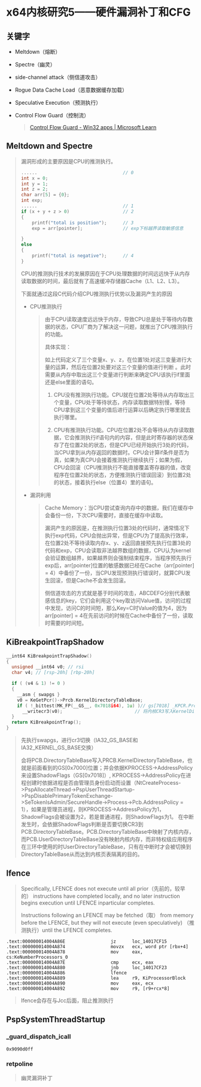 # x64内核研究5——硬件漏洞补丁和CFG

## 关键字

- Meltdown（熔断）

- Spectre（幽灵）

- side-channel attack（侧信道攻击）

- Rogue Data Cache Load（恶意数据缓存加载）

- Speculative Execution（预测执行）

- Control Flow Guard（控制流）
  
  > [Control Flow Guard - Win32 apps | Microsoft Learn](https://learn.microsoft.com/en-us/windows/win32/secbp/control-flow-guard)

## Meltdown and Spectre

> 漏洞形成的主要原因是CPU的推测执行。
> 
> ```cpp
> ......                                // 0
> int x = 0;
> int y = 1;
> int z = 2;
> char arr[5] = {0};
> int exp;
> ......                                // 1
> if (x + y + z > 0)                    // 2
> {
>     printf("total is position");      // 3
>     exp = arr[pointer];               // exp下标越界读取敏感信息
> 
> }
> else
> {
>     printf("total is negative");      // 4
> }
> ```
> 
> CPU的推测执行技术的发展原因在于CPU处理数据的时间远远快于从内存读取数据的时间，最后就有了高速缓冲存储器Cache（L1、L2、L3）。
> 
> 下面就通过这段C代码介绍CPU推测执行优势以及漏洞产生的原因
> 
> - CPU推测执行
>   
>   > 由于CPU读取速度远远快于内存，导致CPU总是处于等待内存数据的状态，CPU厂商为了解决这一问题，就推出了CPU推测执行的功能。
>   > 
>   > 具体实现：
>   > 
>   > 如上代码定义了三个变量x、y、z，在位置1处对这三变量进行大量的运算，然后在位置2处要对这三个变量的值进行判断 。此时需要从内存中取出这三个变量进行判断来确定CPU该执行if里面还是else里面的语句。
>   > 
>   > 1. CPU没有推测执行功能。CPU就在位置2处等待从内存取出三个变量，CPU处于等待状态，内存读取数据特别慢，等待CPU拿到这三个变量的值后进行运算以后确定执行哪里就去执行哪里。
>   > 
>   > 2. CPU有推测执行功能。CPU在位置2处不会等待从内存读取数据，它会推测执行if语句内的内容，但是此时寄存器的状态保存了在位置2处的状态，但是CPU已经开始执行3处的代码，当CPU拿到从内存返回的数据时。CPU会计算if条件是否为真，如果为真CPU会接着推测执行继续执行；如果为假，CPU会回滚（CPU推测执行不能直接覆盖寄存器的值，改变程序在位置2处的状态，方便推测执行错误回滚）到位置2处的状态，接着执行else（位置4）里的语句。
> 
> - 漏洞利用
>   
>   > Cache Memory：当CPU尝试查询内存中的数据，我们在缓存中会备份一份，下次CPU需要时，直接在缓存中读取。
>   > 
>   > 漏洞产生的原因是，在推测执行位置3处的代码时，通常情况下执行exp代码，CPU会抛出异常，但是CPU为了提高执行效率，在位置2处不等待读取内存x、y、z返回直接预先执行位置3处的代码和exp，CPU会读取非法越界数组的数据，CPU认为kernel会验证数组越界，如果越界则会强制结束程序，当程序预先执行exp后，arr[pointer]位置的敏感数据已经在Cache（arr[pointer] = 4）中备份了一份，当CPU发现预测执行错误时，就算CPU发生回滚，但是Cache不会发生回滚。 
>   > 
>   > 侧信道攻击的方式就是基于时间的攻击，ABCDEFG分别代表敏感信息的key，它们会利用这个key取访问Value值，访问的过程中发现，访问C的时间短，那么Key=C时Value的值为4，因为arr[pointer] = 4在先前访问的时候在Cache中备份了一份，读取时需要的时间短。
>   > 
>   > 

## KiBreakpointTrapShadow

```c++
__int64 KiBreakpointTrapShadow()
{
  unsigned __int64 v0; // rsi
  char v4; // [rsp-20h] [rbp-20h]

  if ( (v4 & 1) != 0 )
  {
    __asm { swapgs }
    v0 = KeGetPcr()->Prcb.KernelDirectoryTableBase;
    if ( !_bittest(MK_FP(__GS__, 0x7018i64), 1u) )// gs[7018] _KPCR.Prcb.ShadowFlags 第1位为0 为普通权限进程 切换CR3
      __writecr3(v0);                           // 将内核CR3写入KernelDirectoryTableBase
  }
  return KiBreakpointTrap();
}


```

> 先执行swapgs，进行cr3切换（IA32_GS_BASE和IA32_KERNEL_GS_BASE交换）
>
> 会将PCB.DirectoryTableBase写入PRCB.KernelDirectoryTableBase，也就是前面看到的GS[0x7000]位置；并会依据KPROCESS->AddressPolicy来设置ShadowFlags（GS[0x7018]）, KPROCESS->AddressPolicy在进程创建时依据进程是否由管理员身份启动而设置（NtCreateProcess->PspAllocateThread->PspUserThreadStartup->PspDisablePrimaryTokenExchange->SeTokenIsAdmin/SecureHandle->Process->Pcb.AddressPolicy = 1），如果是管理员进程，则KPROCESS->AddressPolicy为1，ShadowFlags会被设置为2，若是普通进程，则ShadowFlags为1。 在中断发生时，会依据ShadowFlags判断是否要切换CR3到PCB.DirectoryTableBase。PCB.DirectoryTableBase中映射了内核内存，而PCB.UserDirectoryTableBase没有映射内核内存，而非特权级应用程序在三环中使用的时UserDirectoryTableBase，只有在中断时才会被切换到DirectoryTableBase从而达到内核页表隔离的目的。

## lfence

> Specifically, LFENCE does not execute until all prior（先前的，较早的） instructions have completed locally, and no later instruction begins execution until LFENCE inparticular completes. 
>
> Instructions following an LFENCE may be fetched（取） from memory before the LFENCE, but they will not execute (even speculatively) （推测执行）until the LFENCE completes.

```assembly
.text:000000014004A86E                 jz      loc_14017CF15
.text:000000014004A874                 movzx   ecx, word ptr [rbx+4]
.text:000000014004A878                 mov     eax, cs:KeNumberProcessors_0
.text:000000014004A87E                 cmp     ecx, eax
.text:000000014004A880                 jnb     loc_14017CF23
.text:000000014004A886                 lfence
.text:000000014004A889                 lea     r9, KiProcessorBlock
.text:000000014004A890                 mov     eax, ecx
.text:000000014004A892                 mov     r9, [r9+rcx*8]
```

> lfence会存在与Jcc后面，阻止推测执行

## PspSystemThreadStartup

### _guard_dispatch_icall

```shell
0x9090d0ff
```

### retpoline

> 幽灵漏洞补丁
